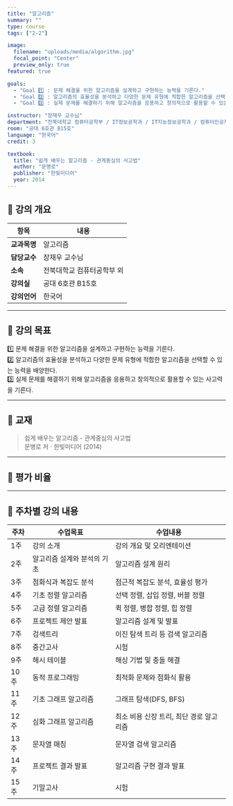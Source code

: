 ```yaml
---
title: "알고리즘"
summary: ""
type: course
tags: ["2-2"]

image:
  filename: "uploads/media/algorithm.jpg"
  focal_point: "Center"
  preview_only: true
featured: true

goals:
  - "Goal 1️⃣ : 문제 해결을 위한 알고리즘을 설계하고 구현하는 능력을 기른다."
  - "Goal 2️⃣ : 알고리즘의 효율성을 분석하고 다양한 문제 유형에 적합한 알고리즘을 선택할 수 있는 능력을 배양한다."
  - "Goal 3️⃣ : 실제 문제를 해결하기 위해 알고리즘을 응용하고 창의적으로 활용할 수 있는 사고력을 기른다."

instructor: "장재우 교수님"
department: "전북대학교 컴퓨터공학부 / IT정보공학과 / IT지능정보공학과 / 컴퓨터인공지능학부"
room: "공대 6호관 B15호"
language: "한국어"
credit: 3

textbook:
  title: "쉽게 배우는 알고리즘 - 관계중심의 사고법"
  author: "문병로"
  publisher: "한빛미디어"
  year: 2014
---
```


<!--more-->

## 📘 강의 개요

| 항목 | 내용 |
|------|------|
| **교과목명** | 알고리즘 |
| **담당교수** | 장재우 교수님 |
| **소속** | 전북대학교 컴퓨터공학부 외 |
| **강의실** | 공대 6호관 B15호 |
| **강의언어** | 한국어 |

---

## 🎯 강의 목표

1️⃣ 문제 해결을 위한 알고리즘을 설계하고 구현하는 능력을 기른다.  
2️⃣ 알고리즘의 효율성을 분석하고 다양한 문제 유형에 적합한 알고리즘을 선택할 수 있는 능력을 배양한다.  
3️⃣ 실제 문제를 해결하기 위해 알고리즘을 응용하고 창의적으로 활용할 수 있는 사고력을 기른다.

---

## 📖 교재

> 쉽게 배우는 알고리즘 - 관계중심의 사고법  
> 문병로 저 · 한빛미디어 (2014)

---

## 🧮 평가 비율

<canvas id="evaluationChart" width="400" height="400"></canvas>

<script src="https://cdn.jsdelivr.net/npm/chart.js"></script>
<script>
const ctx = document.getElementById('evaluationChart');
new Chart(ctx, {
  type: 'pie',
  data: {
    labels: ['중간고사', '기말고사', '출석', '과제'],
    datasets: [{
      data: [35, 35, 10, 20],
      backgroundColor: ['#9ad0f5', '#ffb7b2', '#ffdac1', '#b5ead7'],
      borderColor: '#222',
      borderWidth: 2
    }]
  },
  options: {
    plugins: {
      legend: {
        position: 'bottom',
        labels: { color: '#ddd', font: { size: 14 } }
      }
    }
  }
});
</script>

---

## 📆 주차별 강의 내용

| 주차 | 수업목표 | 수업내용 |
|------|-----------|-----------|
| 1주 | 강의 소개 | 강의 개요 및 오리엔테이션 |
| 2주 | 알고리즘 설계와 분석의 기초 | 알고리즘 설계 원리 |
| 3주 | 점화식과 복잡도 분석 | 점근적 복잡도 분석, 효율성 평가 |
| 4주 | 기초 정렬 알고리즘 | 선택 정렬, 삽입 정렬, 버블 정렬 |
| 5주 | 고급 정렬 알고리즘 | 퀵 정렬, 병합 정렬, 힙 정렬 |
| 6주 | 프로젝트 제안 발표 | 알고리즘 설계 및 발표 |
| 7주 | 검색트리 | 이진 탐색 트리 등 검색 알고리즘 |
| 8주 | 중간고사 | 시험 |
| 9주 | 해시 테이블 | 해싱 기법 및 충돌 해결 |
| 10주 | 동적 프로그래밍 | 최적화 문제와 점화식 활용 |
| 11주 | 기초 그래프 알고리즘 | 그래프 탐색(DFS, BFS) |
| 12주 | 심화 그래프 알고리즘 | 최소 비용 신장 트리, 최단 경로 알고리즘 |
| 13주 | 문자열 매칭 | 문자열 검색 알고리즘 |
| 14주 | 프로젝트 결과 발표 | 알고리즘 구현 결과 발표 |
| 15주 | 기말고사 | 시험 |
